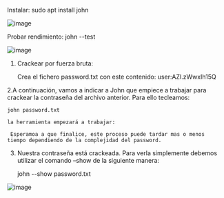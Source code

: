 Instalar:
sudo apt install john

![image](https://github.com/danisanjp/ISO/assets/146337705/32abac1b-db15-41cf-9c2c-c64e2c6d02aa)

Probar rendimiento:
john --test

![image](https://github.com/danisanjp/ISO/assets/146337705/b95acf57-f07f-449f-9854-163728d58424)

1. Crackear por fuerza bruta:

     Crea el fichero password.txt con este contenido: user:AZl.zWwxIh15Q

2.A  continuación, vamos a indicar a John que empiece a trabajar para crackear la contraseña del archivo anterior. Para ello tecleamos:

    john password.txt

    la herramienta empezará a trabajar:

     Esperamoa a que finalice, este proceso puede tardar mas o menos tiempo dependiendo de la complejidad del password.

3. Nuestra contraseña está crackeada. Para verla simplemente debemos utilizar el comando –show de la siguiente manera:

     john --show password.txt

![image](https://github.com/danisanjp/ISO/assets/146337705/07c02a7e-37b4-4208-a1f9-a0731e64711a)
